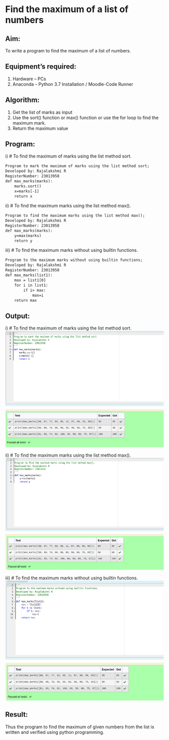 # Find the maximum of a list of numbers
## Aim:
To write a program to find the maximum of a list of numbers.
## Equipment’s required:
1.	Hardware – PCs
2.	Anaconda – Python 3.7 Installation / Moodle-Code Runner
## Algorithm:
1.	Get the list of marks as input
2.	Use the sort() function or max() function or use the for loop to find the maximum mark.
3.	Return the maximum value
## Program:

i)	# To find the maximum of marks using the list method sort.

```
Program to mark the maximum of marks using the list method sort;
Developed by: Rajalakshmi R
RegisterNumber: 23013958
def max_marks(marks):
    marks.sort()
    x=marks[-1]
    return x
```

ii)	# To find the maximum marks using the list method max().

```
Program to find the maximum marks using the list method max();
Developed by: Rajalakshmi R
RegisterNumber: 23013958
def max_marks(marks):
    y=max(marks)
    return y
```

iii) # To find the maximum marks without using builtin functions.

```
Program to the maximum marks without using builtin functions;
Developed by: Rajalakshmi R
RegisterNumber: 23013958
def max_marks(list1):
    max = list1[0]
    for i in list1:
        if i> max:
            max=i
    return max
```

## Output:
i)	# To find the maximum of marks using the list method sort.
![output](image.png)

ii)	# To find the maximum marks using the list method max().
![output](image-1.png)

iii) # To find the maximum marks without using builtin functions.
![output](image-2.png)


## Result:
Thus the program to find the maximum of given numbers from the list is written and verified using python programming.